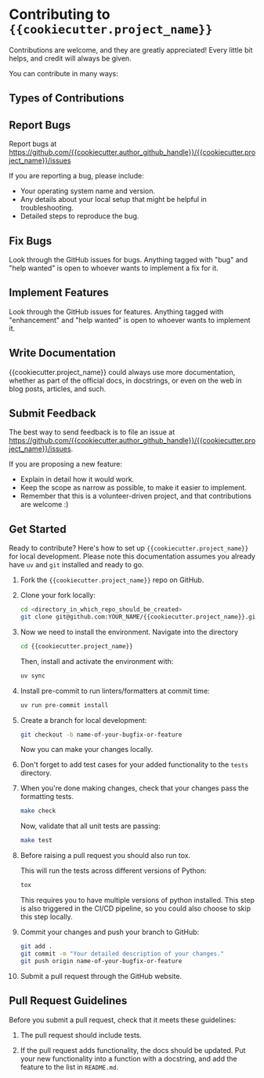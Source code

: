 # Contributing to `{{cookiecutter.project_name}}`

Contributions are welcome, and they are greatly appreciated!
Every little bit helps, and credit will always be given.

You can contribute in many ways:

## Types of Contributions

## Report Bugs

Report bugs at <https://github.com/{{cookiecutter.author_github_handle}}/{{cookiecutter.project_name}}/issues>

If you are reporting a bug, please include:

- Your operating system name and version.
- Any details about your local setup that might be helpful in troubleshooting.
- Detailed steps to reproduce the bug.

## Fix Bugs

Look through the GitHub issues for bugs.
Anything tagged with "bug" and "help wanted" is open to whoever wants to implement a fix for it.

## Implement Features

Look through the GitHub issues for features.
Anything tagged with "enhancement" and "help wanted" is open to whoever wants to implement it.

## Write Documentation

{{cookiecutter.project_name}} could always use more documentation, whether as part of the official docs, in docstrings, or even on the web in blog posts, articles, and such.

## Submit Feedback

The best way to send feedback is to file an issue at <https://github.com/{{cookiecutter.author_github_handle}}/{{cookiecutter.project_name}}/issues>.

If you are proposing a new feature:

- Explain in detail how it would work.
- Keep the scope as narrow as possible, to make it easier to implement.
- Remember that this is a volunteer-driven project, and that contributions
  are welcome :)

## Get Started

Ready to contribute? Here's how to set up `{{cookiecutter.project_name}}` for local development.
Please note this documentation assumes you already have `uv` and `git` installed and ready to go.

1. Fork the `{{cookiecutter.project_name}}` repo on GitHub.

2. Clone your fork locally:

    ```bash
    cd <directory_in_which_repo_should_be_created>
    git clone git@github.com:YOUR_NAME/{{cookiecutter.project_name}}.git
    ```

3. Now we need to install the environment. Navigate into the directory

    ```bash
    cd {{cookiecutter.project_name}}
    ```

    Then, install and activate the environment with:

    ```bash
    uv sync
    ```

4. Install pre-commit to run linters/formatters at commit time:

    ```bash
    uv run pre-commit install
    ```

5. Create a branch for local development:

    ```bash
    git checkout -b name-of-your-bugfix-or-feature
    ```

    Now you can make your changes locally.

6. Don't forget to add test cases for your added functionality to the `tests` directory.

7. When you're done making changes, check that your changes pass the formatting tests.

    ```bash
    make check
    ```

    Now, validate that all unit tests are passing:

    ```bash
    make test
    ```

8. Before raising a pull request you should also run tox.

    This will run the tests across different versions of Python:

    ```bash
    tox
    ```

    This requires you to have multiple versions of python installed.
    This step is also triggered in the CI/CD pipeline, so you could also choose to skip this step locally.

9. Commit your changes and push your branch to GitHub:

    ```bash
    git add .
    git commit -m "Your detailed description of your changes."
    git push origin name-of-your-bugfix-or-feature
    ```

10. Submit a pull request through the GitHub website.

## Pull Request Guidelines

Before you submit a pull request, check that it meets these guidelines:

1. The pull request should include tests.

2. If the pull request adds functionality, the docs should be updated.
   Put your new functionality into a function with a docstring, and add the feature to the list in `README.md`.
